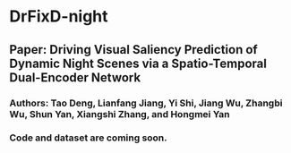 # DrFixD-night

## Paper: Driving Visual Saliency Prediction of Dynamic Night Scenes via a Spatio-Temporal Dual-Encoder Network
### Authors: Tao Deng, Lianfang Jiang, Yi Shi, Jiang Wu, Zhangbi Wu, Shun Yan, Xiangshi Zhang, and Hongmei Yan

### Code and dataset are coming soon.
